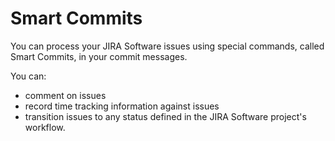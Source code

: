 # Smart Commits

You can process your JIRA Software issues using special commands, called Smart Commits, in your commit messages.

You can:
* comment on issues
* record time tracking information against issues
* transition issues to any status defined in the JIRA Software project's workflow.


